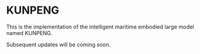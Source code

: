 # KUNPENG
This is the implementation of the intelligent maritime embodied large model named KUNPENG.

Subsequent updates will be coming soon.
